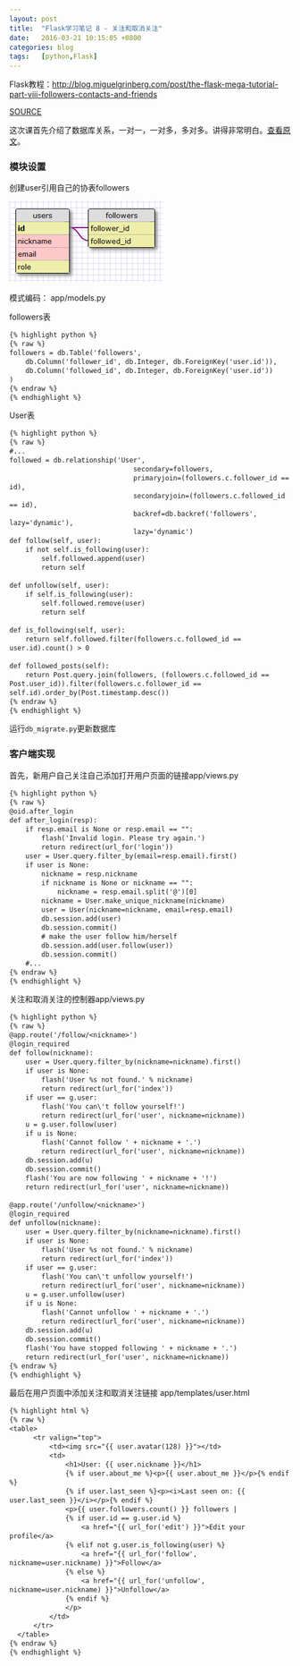 ```yaml
---
layout: post
title:  "Flask学习笔记 8 - 关注和取消关注"
date:   2016-03-21 10:15:05 +0800
categories: blog
tags:   [python,Flask]
---
```

Flask教程：<http://blog.miguelgrinberg.com/post/the-flask-mega-tutorial-part-viii-followers-contacts-and-friends>

[SOURCE](https://github.com/snowyxx/myMicroblog)

这次课首先介绍了数据库关系，一对一，一对多，多对多。讲得非常明白。[查看原文](http://blog.miguelgrinberg.com/post/the-flask-mega-tutorial-part-viii-followers-contacts-and-friends)。

### 模块设置

创建user引用自己的协表followers

![flask-mega-tutorial-part-viii-2](/images/flask-mega-tutorial-part-viii-2.png) 

模式编码： app/models.py

followers表

    {% highlight python %}
    {% raw %}
    followers = db.Table('followers',
        db.Column('follower_id', db.Integer, db.ForeignKey('user.id')),
        db.Column('followed_id', db.Integer, db.ForeignKey('user.id'))
    )
    {% endraw %}
    {% endhighlight %}

User表

    {% highlight python %}
    {% raw %}
    #...
    followed = db.relationship('User', 
                                   secondary=followers, 
                                   primaryjoin=(followers.c.follower_id == id), 
                                   secondaryjoin=(followers.c.followed_id == id), 
                                   backref=db.backref('followers', lazy='dynamic'), 
                                   lazy='dynamic')
    def follow(self, user):
        if not self.is_following(user):
            self.followed.append(user)
            return self
    
    def unfollow(self, user):
        if self.is_following(user):
            self.followed.remove(user)
            return self
    
    def is_following(self, user):
        return self.followed.filter(followers.c.followed_id == user.id).count() > 0
    
    def followed_posts(self):
        return Post.query.join(followers, (followers.c.followed_id == Post.user_id)).filter(followers.c.follower_id == self.id).order_by(Post.timestamp.desc())
    {% endraw %}
    {% endhighlight %}

运行`db_migrate.py`更新数据库

### 客户端实现

首先，新用户自己关注自己添加打开用户页面的链接app/views.py

    {% highlight python %}
    {% raw %}
    @oid.after_login
    def after_login(resp):
        if resp.email is None or resp.email == "":
            flash('Invalid login. Please try again.')
            return redirect(url_for('login'))
        user = User.query.filter_by(email=resp.email).first()
        if user is None:
            nickname = resp.nickname
            if nickname is None or nickname == "":
                nickname = resp.email.split('@')[0]
            nickname = User.make_unique_nickname(nickname)
            user = User(nickname=nickname, email=resp.email)
            db.session.add(user)
            db.session.commit()
            # make the user follow him/herself
            db.session.add(user.follow(user))
            db.session.commit()
        #...
    {% endraw %}
    {% endhighlight %}

关注和取消关注的控制器app/views.py

    {% highlight python %}
    {% raw %}
    @app.route('/follow/<nickname>')
    @login_required
    def follow(nickname):
        user = User.query.filter_by(nickname=nickname).first()
        if user is None:
            flash('User %s not found.' % nickname)
            return redirect(url_for('index'))
        if user == g.user:
            flash('You can\'t follow yourself!')
            return redirect(url_for('user', nickname=nickname))
        u = g.user.follow(user)
        if u is None:
            flash('Cannot follow ' + nickname + '.')
            return redirect(url_for('user', nickname=nickname))
        db.session.add(u)
        db.session.commit()
        flash('You are now following ' + nickname + '!')
        return redirect(url_for('user', nickname=nickname))
    
    @app.route('/unfollow/<nickname>')
    @login_required
    def unfollow(nickname):
        user = User.query.filter_by(nickname=nickname).first()
        if user is None:
            flash('User %s not found.' % nickname)
            return redirect(url_for('index'))
        if user == g.user:
            flash('You can\'t unfollow yourself!')
            return redirect(url_for('user', nickname=nickname))
        u = g.user.unfollow(user)
        if u is None:
            flash('Cannot unfollow ' + nickname + '.')
            return redirect(url_for('user', nickname=nickname))
        db.session.add(u)
        db.session.commit()
        flash('You have stopped following ' + nickname + '.')
        return redirect(url_for('user', nickname=nickname))
    {% endraw %}
    {% endhighlight %}

最后在用户页面中添加关注和取消关注链接 app/templates/user.html

    {% highlight html %}
    {% raw %}
    <table>
          <tr valign="top">
              <td><img src="{{ user.avatar(128) }}"></td>
              <td>
                  <h1>User: {{ user.nickname }}</h1>
                  {% if user.about_me %}<p>{{ user.about_me }}</p>{% endif %}
                  {% if user.last_seen %}<p><i>Last seen on: {{ user.last_seen }}</i></p>{% endif %}
                  <p>{{ user.followers.count() }} followers | 
                  {% if user.id == g.user.id %}
                      <a href="{{ url_for('edit') }}">Edit your profile</a>
                  {% elif not g.user.is_following(user) %}
                      <a href="{{ url_for('follow', nickname=user.nickname) }}">Follow</a>
                  {% else %}
                      <a href="{{ url_for('unfollow', nickname=user.nickname) }}">Unfollow</a>
                  {% endif %}
                  </p>
              </td>
          </tr>
      </table>
    {% endraw %}
    {% endhighlight %}

